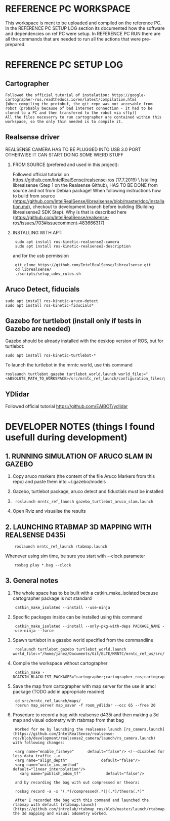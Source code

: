 # REFERENCE PC WORKSPACE

This workspace is ment to be uploaded and compiled on the reference PC. In the REFERENCE PC SETUP LOG section its documented how the software and dependencies on ref PC were setup. In REFERENCE PC RUN there are all the commands that are needed to run all the actions that were pre-prepared.
    

# REFERENCE PC SETUP LOG

## Cartographer

    Followed the official tutorial of instalation: https://google-cartographer-ros.readthedocs.io/en/latest/compilation.html
    [When compiling the protobuf, the git repo was not accesable from robot (probably because of bad internet connection - it had to be cloned to a PC and then transfered to the robot via sftp)]
    All the files neceserry to run cartographer are contained within this workspace, so the only thin needed is to compile it.

## Realsense driver
REALSENSE CAMERA HAS TO BE PLUGGED INTO USB 3.0 PORT OTHERWISE IT CAN START DOING SOME WIERD STUFF

1. FROM SOURCE (prefered and used in this project):

    Followed official tutorial on https://github.com/IntelRealSense/realsense-ros
    (17.7.2019) \ Istalling librealsense (Step 1 on the Realsense Github), HAS TO BE DONE from source and not from Debian package! When following instructions how to build from source (https://github.com/IntelRealSense/librealsense/blob/master/doc/installation.md), checkout to development branch before building (Building librealsense2 SDK Step). Why is that is described here (https://github.com/IntelRealSense/realsense-ros/issues/703#issuecomment-483666317)


2. INSTALLING WITH APT:

        sudo apt install ros-kinetic-realsense2-camera
        sudo apt install ros-kinetic-realsense2-description

    and for the usb permission

        git clone https://github.com/IntelRealSense/librealsense.git
        cd librealsense/
        ./scripts/setup_udev_rules.sh

## Aruco Detect, fiducials

    sudo apt install ros-kinetic-aruco-detect
    sudo apt install ros-kinetic-fiducials*

## Gazebo for turtlebot (install only if tests in Gazebo are needed)

Gazebo should be already installed with the desktop version of ROS, but for turtlebot:

    sudo apt install ros-kinetic-turtlebot-*

To launch the turtlebot in the mrntc world, use this command

    roslaunch turtlebot_gazebo turtlebot_world.launch world_file:="<ABSOLUTE_PATH_TO_WORKSPACE>/src/mrntc_ref_launch/configuration_files/gazebo_aruco.world"

## YDlidar

Followed official tutorial https://github.com/EAIBOT/ydlidar

# DEVELOPER NOTES (things I found usefull during development)

## 1. RUNNING SIMULATION OF ARUCO SLAM IN GAZEBO

1. Copy aruco markers (the content of the file Aruco Markers from this repo) and paste them into ~/.gazebo/models

2. Gazebo, turtlebot package, aruco detect and fiductials must be installed

3.      roslaunch mrntc_ref_launch gazebo_turtlebot_aruco_slam.launch

4. Open Rviz and visualise the results

## 2. LAUNCHING RTABMAP 3D MAPPING WITH REALSENSE D435i

        roslaunch mrntc_ref_launch rtabmap.launch

Whenever using sim time, be sure you start with --clock parameter

        rosbag play *.bag --clock

## 3. General notes

1. The whole space has to be built with a catkin_make_isolated because cartographer package is not standard

        catkin_make_isolated --install --use-ninja

1. Specific packages inside can be installed using this command

        catkin_make_isolated --install --only-pkg-with-deps PACKAGE_NAME --use-ninja --force    

1. Spawn turtlebot in a gazebo world specified from the commandline

        roslaunch turtlebot_gazebo turtlebot_world.launch world_file:="/home/janez/Documents/Git/ELTE/MRNTC/mrntc_ref_ws/src/mrntc_ref_launch/configuration_files/gazebo_aruco.world"

1. Compile the workspace without cartographer

        catkin_make -DCATKIN_BLACKLIST_PACKAGES="cartographer;cartographer_ros;cartographer_rviz"

1. Save the map from cartographer with map server for the use in amcl package (TODO add in appropriate readme)

        cd src/mrntc_ref_launch/maps/
        rosrun map_server map_saver -f room_ydlidar --occ 65 --free 20

1. Prosedure to record a bag with realsense d435i and then making a 3d map and visual odometry with rtabmap from that bag
        
        Worked for me by launching the realsense launch [rs_camera.launch](https://github.com/IntelRealSense/realsense-ros/blob/development/realsense2_camera/launch/rs_camera.launch) with following changes: 

        <arg name="enable_fisheye"      default="false"/> <!--disabled for less data traffic -->
        <arg name="align_depth"               default="false"/>
        <arg name="unite_imu_method"          default="linear_interpolation"/>
          <arg name="publish_odom_tf"           default="false"/>

        and by recording the bag with out compressed or theora: 

        rosbag record -a -x "(.*)/compressed(.*)|(.*)/theora(.*)"

        After I recorded the bag with this command and launched the rtabmap with default [rtabmap.launch](https://github.com/introlab/rtabmap_ros/blob/master/launch/rtabmap.launch), the 3d mapping and visual odometry worked.
